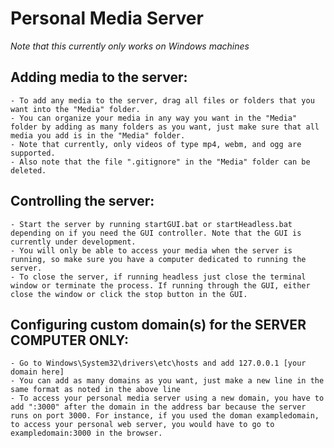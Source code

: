 # Personal Media Server

*Note that this currently only works on Windows machines*

## Adding media to the server:
    - To add any media to the server, drag all files or folders that you want into the "Media" folder.
    - You can organize your media in any way you want in the "Media" folder by adding as many folders as you want, just make sure that all media you add is in the "Media" folder.
    - Note that currently, only videos of type mp4, webm, and ogg are supported.
    - Also note that the file ".gitignore" in the "Media" folder can be deleted.

## Controlling the server:
    - Start the server by running startGUI.bat or startHeadless.bat depending on if you need the GUI controller. Note that the GUI is currently under development.
    - You will only be able to access your media when the server is running, so make sure you have a computer dedicated to running the server.
    - To close the server, if running headless just close the terminal window or terminate the process. If running through the GUI, either close the window or click the stop button in the GUI.

## Configuring custom domain(s) for the SERVER COMPUTER ONLY:
    - Go to Windows\System32\drivers\etc\hosts and add 127.0.0.1 [your domain here]
    - You can add as many domains as you want, just make a new line in the same format as noted in the above line
    - To access your personal media server using a new domain, you have to add ":3000" after the domain in the address bar because the server runs on port 3000. For instance, if you used the doman exampledomain, to access your personal web server, you would have to go to exampledomain:3000 in the browser.
